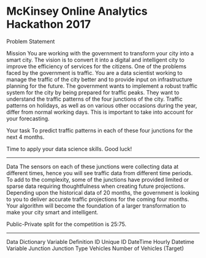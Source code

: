 # McKinsey Online Analytics Hackathon 2017

Problem Statement

Mission
You are working with the government to transform your city into a smart city. The vision is to convert it into a digital and intelligent city to improve the efficiency of services for the citizens. One of the problems faced by the government is traffic. You are a data scientist working to manage the traffic of the city better and to provide input on infrastructure planning for the future.
 The government wants to implement a robust traffic system for the city by being prepared for traffic peaks. They want to understand the traffic patterns of the four junctions of the city. Traffic patterns on holidays, as well as on various other occasions during the year, differ from normal working days. This is important to take into account for your forecasting. 
 
Your task 
To predict traffic patterns in each of these four junctions for the next 4 months.
 
Time to apply your data science skills. Good luck!
________________________________________
Data
The sensors on each of these junctions were collecting data at different times, hence you will see traffic data from different time periods. To add to the complexity, some of the junctions have provided limited or sparse data requiring thoughtfulness when creating future projections. Depending upon the historical data of 20 months, the government is looking to you to deliver accurate traffic projections for the coming four months. Your algorithm will become the foundation of a larger transformation to make your city smart and intelligent.

Public-Private split for the competition is 25:75.
________________________________________
Data Dictionary
Variable	Definition
ID	Unique ID
DateTime	Hourly Datetime Variable
Junction	Junction Type
Vehicles	Number of Vehicles (Target)
